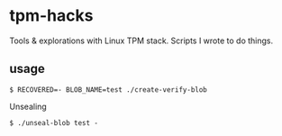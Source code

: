# tpm-hacks

Tools & explorations with Linux TPM stack. Scripts I wrote to do things.

## usage

```
$ RECOVERED=- BLOB_NAME=test ./create-verify-blob
```

Unsealing

```
$ ./unseal-blob test -
```

